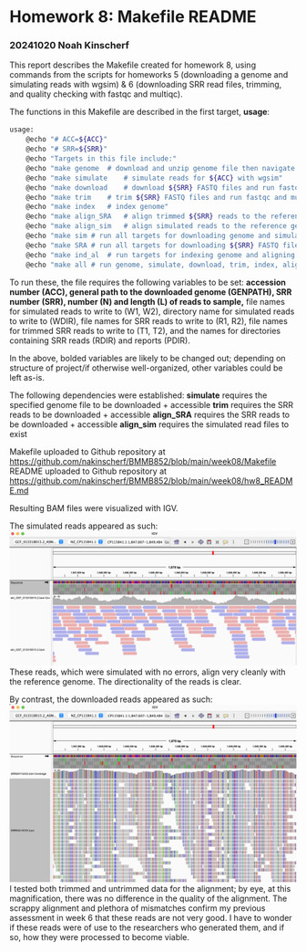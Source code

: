# Homework 8: Makefile README
### 20241020 Noah Kinscherf

This report describes the Makefile created for homework 8, using commands from the scripts for homeworks 5 (downloading a genome and simulating reads with wgsim) & 6 (downloading SRR read files, trimming, and quality checking with fastqc and multiqc).

The functions in this Makefile are described in the first target, **usage**:
```bash
usage:
	@echo "# ACC=${ACC}"
	@echo "# SRR=${SRR}"
	@echo "Targets in this file include:"
	@echo "make genome	# download and unzip genome file then navigate to file location"
	@echo "make simulate	# simulate reads for ${ACC} with wgsim"
	@echo "make download	# download ${SRR} FASTQ files and run fastqc"
	@echo "make trim	# trim ${SRR} FASTQ files and run fastqc and multiqc"
	@echo "make index	# index genome"
	@echo "make align_SRA	# align trimmed ${SRR} reads to the reference genome"
	@echo "make align_sim	# align simulated reads to the reference genome"
	@echo "make sim	# run all targets for downloading genome and simulating ${N} reads with wgsim"
	@echo "make SRA	# run all targets for downloading ${SRR} FASTQ files, trimming, and quality checking with fastqc"
	@echo "make ind_al	# run targets for indexing genome and aligning downloaded and simulated reads"
	@echo "make all	# run genome, simulate, download, trim, index, align_SRA, and align_sim targets"
```
To run these, the file requires the following variables to be set: **accession number (ACC), general path to the downloaded genome (GENPATH), SRR number (SRR), number (N) and length (L) of reads to sample,** file names for simulated reads to write to (W1, W2), directory name for simulated reads to write to (WDIR), file names for SRR reads to write to (R1, R2), file names for trimmed SRR reads to write to (T1, T2), and the names for directories containing SRR reads (RDIR) and reports (PDIR).

In the above, bolded variables are likely to be changed out; depending on structure of project/if otherwise well-organized, other variables could be left as-is.

The following dependencies were established:
    **simulate** requires the specified genome file to be downloaded + accessible
    **trim** requires the SRR reads to be downloaded + accessible
    **align_SRA** requires the SRR reads to be downloaded + accessible
    **align_sim** requires the simulated read files to exist

Makefile uploaded to Github repository at https://github.com/nakinscherf/BMMB852/blob/main/week08/Makefile
README uploaded to Github repository at https://github.com/nakinscherf/BMMB852/blob/main/week08/hw8_README.md

Resulting BAM files were visualized with IGV.

The simulated reads appeared as such:
![hw8_sim.png](https://github.com/nakinscherf/BMMB852/blob/main/week08/hw8_sim.png)
These reads, which were simulated with no errors, align very cleanly with the reference genome. The directionality of the reads is clear.

By contrast, the downloaded reads appeared as such:
![hw8_trim.png](https://github.com/nakinscherf/BMMB852/blob/main/week08/hw8_trim.png)
I tested both trimmed and untrimmed data for the alignment; by eye, at this magnification, there was no difference in the quality of the alignment. The scrappy alignment and plethora of mismatches confirm my previous assessment in week 6 that these reads are not very good. I have to wonder if these reads were of use to the researchers who generated them, and if so, how they were processed to become viable.